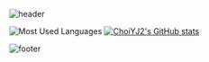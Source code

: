 ![header](https://capsule-render.vercel.app/api?type=waving&text=ChoiYJ2's%GitHub&color=gradient&customColorList=26&height=100&animation=fadeIn&fontColor=006400)

![Most Used Languages](https://github-readme-stats.vercel.app/api/top-langs/?username=ChoiYJ2&layout=compact&count_private=true&theme=vue&width=38%&height=150)
[![ChoiYJ2's GitHub stats](https://github-readme-stats.vercel.app/api?username=ChoiYJ2&include_all_commits=true&count_private=true&theme=vue&show_icons=true&width=56%)](https://github.com/ChoiYJ2)

![footer](https://capsule-render.vercel.app/api?type=soft&color=0:F0FFF0,25:66CDAA,50:3CB371,75:66CDAA,100:F0FFF0&height=50&fontColor=006400)
